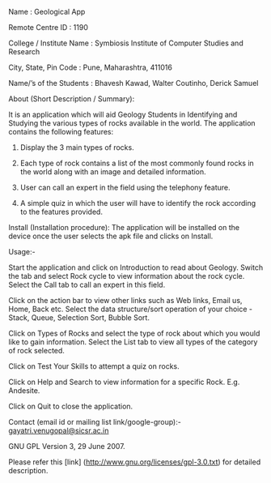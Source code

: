 Name : Geological App

Remote Centre ID  : 1190

College / Institute Name : Symbiosis Institute of Computer Studies and Research

City, State, Pin Code : Pune, Maharashtra, 411016

Name/’s of the Students : Bhavesh Kawad, Walter Coutinho, Derick Samuel

About (Short Description / Summary):

It is an application which will aid Geology Students in Identifying and Studying the various types of rocks available in the world. The application contains the following features:

1. Display the 3 main types of rocks.

2. Each type of rock contains a list of the most commonly found rocks in the world along with an image and detailed information.

3. User can call an expert in the field using the telephony feature.

4. A simple quiz in which the user will have to identify the rock according to the features provided.

Install (Installation procedure): The application will be installed on the device once the user selects the apk file and clicks on Install.

Usage:-

Start the application and click on Introduction to read about Geology. Switch the tab and select Rock cycle to view information about the rock cycle. Select the Call tab to call an expert in this field.

Click on the action bar to view other links such as Web links, Email us, Home, Back etc.
Select the data structure/sort operation of your choice - Stack, Queue, Selection Sort, Bubble Sort.

Click on Types of Rocks and select the type of rock about which you would like to gain information. Select the List tab to view all types of the category of rock selected.

Click on Test Your Skills to attempt a quiz on rocks.

Click on Help and Search to view information for a specific Rock. E.g. Andesite.

Click on Quit to close the application.

Contact (email id or mailing list link/google-group):- gayatri.venugopal@sicsr.ac.in

GNU GPL Version 3, 29 June 2007.

Please refer this [link] (http://www.gnu.org/licenses/gpl-3.0.txt) for detailed description.
